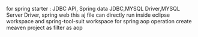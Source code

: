 for spring starter : JDBC API, Spring data JDBC,MYSQL Driver,MYSQL Server Driver, spring web
this aj file can directly run inside eclipse workspace and spring-tool-suit workspace
for spring aop operation create meaven project as filter as aop
